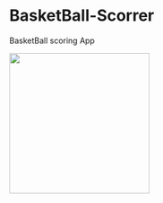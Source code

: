 # BasketBall-Scorrer
BasketBall scoring App 


<img src = "https://user-images.githubusercontent.com/30453784/74307535-a27b3d80-4d8b-11ea-86e7-b9e95061ec67.png" width = 250>
